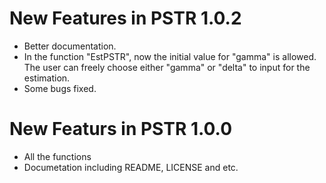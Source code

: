 <!-- README.md is generated from README.Rmd. Please edit that file -->
New Features in PSTR 1.0.2
==========================

-   Better documentation.
-   In the function "EstPSTR", now the initial value for "gamma" is allowed. The user can freely choose either "gamma" or "delta" to input for the estimation.
-   Some bugs fixed.

New Featurs in PSTR 1.0.0
=========================

-   All the functions
-   Documetation including README, LICENSE and etc.
